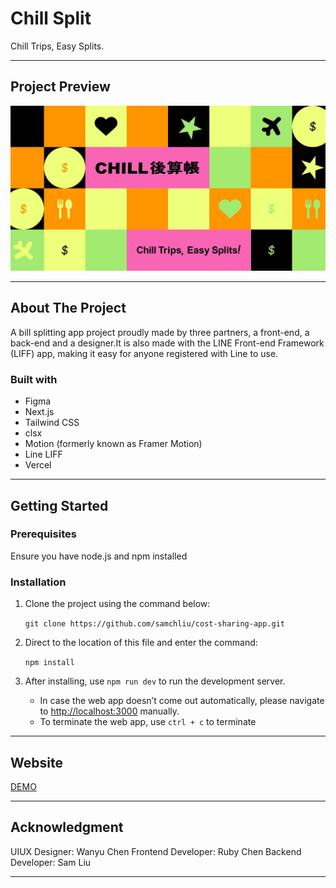 # Chill Split

Chill Trips, Easy Splits.

---

## Project Preview

![image](./public/images/1200x630.jpg)

---

## About The Project

A bill splitting app project proudly made by three partners, a front-end, a back-end and a designer.It is also made with the LINE Front-end Framework (LIFF) app, making it easy for anyone registered with Line to use.

### Built with

- Figma
- Next.js
- Tailwind CSS
- clsx
- Motion (formerly known as Framer Motion)
- Line LIFF
- Vercel

---
## Getting Started

### Prerequisites

Ensure you have node.js and npm installed

### Installation

1. Clone the project using the command below: 

   `git clone https://github.com/samchliu/cost-sharing-app.git`

2. Direct to the location of this file and enter the command:

   `npm install`

3. After installing, use `npm run dev` to run the development server. 
   - In case the web app doesn’t come out automatically, please navigate to [http://localhost:3000](http://localhost:3000) manually.
   - To terminate the web app, use `ctrl + c` to terminate

---

## Website 

[DEMO](https://cost-sharing-app.vercel.app/)


---

## Acknowledgment

UIUX Designer: Wanyu Chen
Frontend Developer: Ruby Chen
Backend Developer: Sam Liu

---
